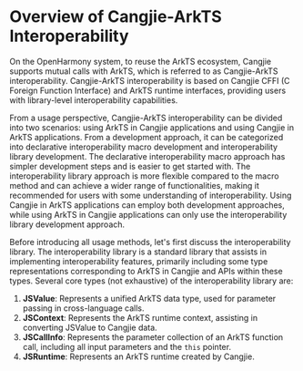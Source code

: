 # Overview of Cangjie-ArkTS Interoperability

On the OpenHarmony system, to reuse the ArkTS ecosystem, Cangjie supports mutual calls with ArkTS, which is referred to as Cangjie-ArkTS interoperability. Cangjie-ArkTS interoperability is based on Cangjie CFFI (C Foreign Function Interface) and ArkTS runtime interfaces, providing users with library-level interoperability capabilities.

From a usage perspective, Cangjie-ArkTS interoperability can be divided into two scenarios: using ArkTS in Cangjie applications and using Cangjie in ArkTS applications. From a development approach, it can be categorized into declarative interoperability macro development and interoperability library development. The declarative interoperability macro approach has simpler development steps and is easier to get started with. The interoperability library approach is more flexible compared to the macro method and can achieve a wider range of functionalities, making it recommended for users with some understanding of interoperability. Using Cangjie in ArkTS applications can employ both development approaches, while using ArkTS in Cangjie applications can only use the interoperability library development approach.

Before introducing all usage methods, let's first discuss the interoperability library. The interoperability library is a standard library that assists in implementing interoperability features, primarily including some type representations corresponding to ArkTS in Cangjie and APIs within these types. Several core types (not exhaustive) of the interoperability library are:

1. **JSValue**: Represents a unified ArkTS data type, used for parameter passing in cross-language calls.
2. **JSContext**: Represents the ArkTS runtime context, assisting in converting JSValue to Cangjie data.
3. **JSCallInfo**: Represents the parameter collection of an ArkTS function call, including all input parameters and the `this` pointer.
4. **JSRuntime**: Represents an ArkTS runtime created by Cangjie.